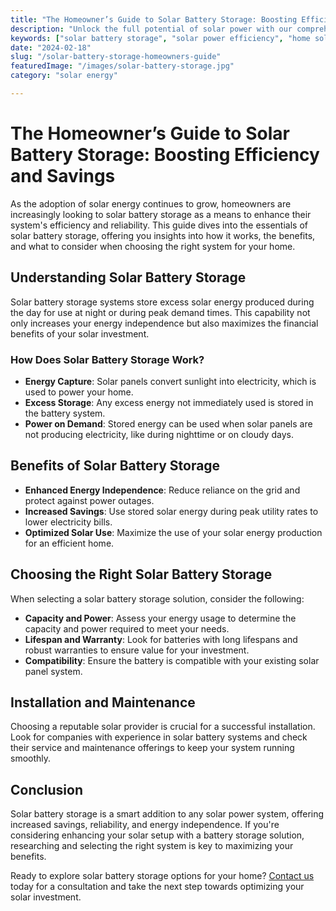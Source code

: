 ```yaml
---
title: "The Homeowner’s Guide to Solar Battery Storage: Boosting Efficiency and Savings"
description: "Unlock the full potential of solar power with our comprehensive guide to solar battery storage. Learn how integrating battery storage can elevate your solar installation, providing reliability and maximizing savings."
keywords: ["solar battery storage", "solar power efficiency", "home solar battery solutions", "solar energy storage", "maximizing solar savings", "solar battery guide", "residential solar batteries"]
date: "2024-02-18"
slug: "/solar-battery-storage-homeowners-guide"
featuredImage: "/images/solar-battery-storage.jpg"
category: "solar energy"

---
```


# The Homeowner’s Guide to Solar Battery Storage: Boosting Efficiency and Savings

As the adoption of solar energy continues to grow, homeowners are increasingly looking to solar battery storage as a means to enhance their system's efficiency and reliability. This guide dives into the essentials of solar battery storage, offering you insights into how it works, the benefits, and what to consider when choosing the right system for your home.

## Understanding Solar Battery Storage

Solar battery storage systems store excess solar energy produced during the day for use at night or during peak demand times. This capability not only increases your energy independence but also maximizes the financial benefits of your solar investment.

### How Does Solar Battery Storage Work?

- **Energy Capture**: Solar panels convert sunlight into electricity, which is used to power your home.
- **Excess Storage**: Any excess energy not immediately used is stored in the battery system.
- **Power on Demand**: Stored energy can be used when solar panels are not producing electricity, like during nighttime or on cloudy days.

## Benefits of Solar Battery Storage

- **Enhanced Energy Independence**: Reduce reliance on the grid and protect against power outages.
- **Increased Savings**: Use stored solar energy during peak utility rates to lower electricity bills.
- **Optimized Solar Use**: Maximize the use of your solar energy production for an efficient home.

## Choosing the Right Solar Battery Storage

When selecting a solar battery storage solution, consider the following:

- **Capacity and Power**: Assess your energy usage to determine the capacity and power required to meet your needs.
- **Lifespan and Warranty**: Look for batteries with long lifespans and robust warranties to ensure value for your investment.
- **Compatibility**: Ensure the battery is compatible with your existing solar panel system.

## Installation and Maintenance

Choosing a reputable solar provider is crucial for a successful installation. Look for companies with experience in solar battery systems and check their service and maintenance offerings to keep your system running smoothly.

## Conclusion

Solar battery storage is a smart addition to any solar power system, offering increased savings, reliability, and energy independence. If you're considering enhancing your solar setup with a battery storage solution, researching and selecting the right system is key to maximizing your benefits.

Ready to explore solar battery storage options for your home? [Contact us](/) today for a consultation and take the next step towards optimizing your solar investment.

